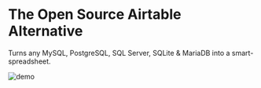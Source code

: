 # The Open Source Airtable Alternative

Turns any MySQL, PostgreSQL, SQL Server, SQLite & MariaDB into a smart-spreadsheet.

![demo](https://user-images.githubusercontent.com/35857179/194825053-3aa3373d-3e0f-4b42-b3f1-42928332054a.gif)
